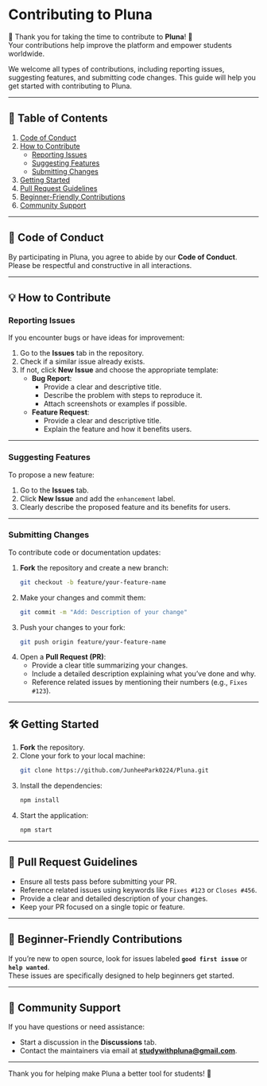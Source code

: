 # Contributing to Pluna

🎉 Thank you for taking the time to contribute to **Pluna**! 🎉  
Your contributions help improve the platform and empower students worldwide.

We welcome all types of contributions, including reporting issues, suggesting features, and submitting code changes. This guide will help you get started with contributing to Pluna.

---

## 📜 Table of Contents

1. [Code of Conduct](#-code-of-conduct)  
2. [How to Contribute](#-how-to-contribute)  
   - [Reporting Issues](#reporting-issues)  
   - [Suggesting Features](#suggesting-features)  
   - [Submitting Changes](#submitting-changes)  
3. [Getting Started](#-getting-started)  
4. [Pull Request Guidelines](#-pull-request-guidelines)  
5. [Beginner-Friendly Contributions](#-beginner-friendly-contributions)  
6. [Community Support](#-community-support)

---

## 📏 Code of Conduct

By participating in Pluna, you agree to abide by our **Code of Conduct**.  
Please be respectful and constructive in all interactions.

---

## 💡 How to Contribute

### Reporting Issues

If you encounter bugs or have ideas for improvement:

1. Go to the **Issues** tab in the repository.
2. Check if a similar issue already exists.
3. If not, click **New Issue** and choose the appropriate template:
   - **Bug Report**:  
     - Provide a clear and descriptive title.  
     - Describe the problem with steps to reproduce it.  
     - Attach screenshots or examples if possible.
   - **Feature Request**:  
     - Provide a clear and descriptive title.  
     - Explain the feature and how it benefits users.

---

### Suggesting Features

To propose a new feature:

1. Go to the **Issues** tab.
2. Click **New Issue** and add the `enhancement` label.
3. Clearly describe the proposed feature and its benefits for users.

---

### Submitting Changes

To contribute code or documentation updates:

1. **Fork** the repository and create a new branch:
   ```bash
   git checkout -b feature/your-feature-name
   ```
2. Make your changes and commit them:
   ```bash
   git commit -m "Add: Description of your change"
   ```
3. Push your changes to your fork:
   ```bash
   git push origin feature/your-feature-name
   ```
4. Open a **Pull Request (PR)**:
   - Provide a clear title summarizing your changes.
   - Include a detailed description explaining what you’ve done and why.
   - Reference related issues by mentioning their numbers (e.g., `Fixes #123`).

---

## 🛠 Getting Started

1. **Fork** the repository.
2. Clone your fork to your local machine:
   ```bash
   git clone https://github.com/JunheePark0224/Pluna.git
   ```
3. Install the dependencies:
   ```bash
   npm install
   ```
4. Start the application:
   ```bash
   npm start
   ```

---

## 🔄 Pull Request Guidelines

- Ensure all tests pass before submitting your PR.
- Reference related issues using keywords like `Fixes #123` or `Closes #456`.
- Provide a clear and detailed description of your changes.
- Keep your PR focused on a single topic or feature.

---

## 👶 Beginner-Friendly Contributions

If you’re new to open source, look for issues labeled **`good first issue`** or **`help wanted`**.  
These issues are specifically designed to help beginners get started.

---

## 🤝 Community Support

If you have questions or need assistance:

- Start a discussion in the **Discussions** tab.
- Contact the maintainers via email at **studywithpluna@gmail.com**.

---

Thank you for helping make Pluna a better tool for students! 🚀

